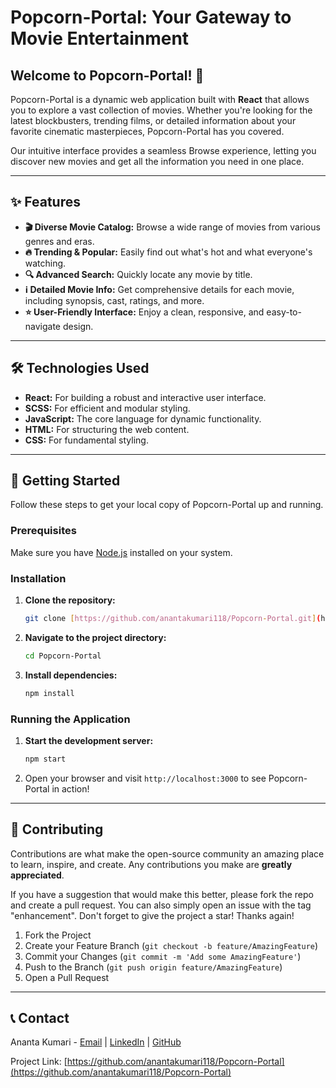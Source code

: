 # Popcorn-Portal: Your Gateway to Movie Entertainment

## Welcome to Popcorn-Portal! 🍿

Popcorn-Portal is a dynamic web application built with **React** that allows you to explore a vast collection of movies. Whether you're looking for the latest blockbusters, trending films, or detailed information about your favorite cinematic masterpieces, Popcorn-Portal has you covered.

Our intuitive interface provides a seamless Browse experience, letting you discover new movies and get all the information you need in one place.

---

## ✨ Features

* **🎬 Diverse Movie Catalog:** Browse a wide range of movies from various genres and eras.
* **🔥 Trending & Popular:** Easily find out what's hot and what everyone's watching.
* **🔍 Advanced Search:** Quickly locate any movie by title.
* **ℹ️ Detailed Movie Info:** Get comprehensive details for each movie, including synopsis, cast, ratings, and more.
* **⭐ User-Friendly Interface:** Enjoy a clean, responsive, and easy-to-navigate design.

---

## 🛠️ Technologies Used

* **React:** For building a robust and interactive user interface.
* **SCSS:** For efficient and modular styling.
* **JavaScript:** The core language for dynamic functionality.
* **HTML:** For structuring the web content.
* **CSS:** For fundamental styling.

---

## 🚀 Getting Started

Follow these steps to get your local copy of Popcorn-Portal up and running.

### Prerequisites

Make sure you have [Node.js](https://nodejs.org/en/) installed on your system.

### Installation

1.  **Clone the repository:**
    ```bash
    git clone [https://github.com/anantakumari118/Popcorn-Portal.git](https://github.com/anantakumari118/Popcorn-Portal.git)
    ```
2.  **Navigate to the project directory:**
    ```bash
    cd Popcorn-Portal
    ```
3.  **Install dependencies:**
    ```bash
    npm install
    ```

### Running the Application

1.  **Start the development server:**
    ```bash
    npm start
    ```
2.  Open your browser and visit `http://localhost:3000` to see Popcorn-Portal in action!

---


## 🤝 Contributing

Contributions are what make the open-source community an amazing place to learn, inspire, and create. Any contributions you make are **greatly appreciated**.

If you have a suggestion that would make this better, please fork the repo and create a pull request. You can also simply open an issue with the tag "enhancement". Don't forget to give the project a star! Thanks again!

1.  Fork the Project
2.  Create your Feature Branch (`git checkout -b feature/AmazingFeature`)
3.  Commit your Changes (`git commit -m 'Add some AmazingFeature'`)
4.  Push to the Branch (`git push origin feature/AmazingFeature`)
5.  Open a Pull Request

---


## 📞 Contact

Ananta Kumari - [Email](mailto:anantakumari118@gmail.com) | [LinkedIn](https://www.linkedin.com/in/anantakumari/) | [GitHub](https://github.com/anantakumari118)

Project Link: [https://github.com/anantakumari118/Popcorn-Portal](https://github.com/anantakumari118/Popcorn-Portal)
